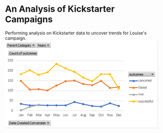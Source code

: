 # An Analysis of Kickstarter Campaigns
Performing analysis on Kickstarter data to uncover trends for Louise's campaign.
![](https://github.com/freddilly/kickstarter-analysis/blob/master/Images/Outcomes_based_on_Launch_Date.png)
